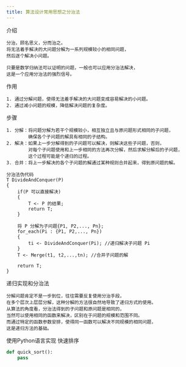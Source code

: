 ```yaml
---
title: 算法设计常用思想之分治法
---
```


介绍
    
    分治，顾名思义，分而治之。
    将无法着手解决的大问题分解为一系列规模较小的相同问题，
    然后逐个解决小问题。
    
    只要是数学归纳法可以证明的问题，一般也可以应用分治法解决，
    这是一个应用分治法的强烈信号。


作用
    
    1. 通过分解问题，使得无法着手解决的大问题变成容易解决的小问题。
    2. 通过减小问题的规模，降低解决问题的复杂度。
    

步骤
    
    1. 分解：将问题分解为若干个规模较小，相互独立且与原问题形式相同的子问题，
            确保各个子问题的解具有相同的子结构。
    2. 解决：如果上一步分解得到的子问题可以解决，则解决这些子问题，否则，
            对每个子问题使用和上一步相同的方法再次分解，然后求解分解后的子问题，
            这个过程可能是个递归的过程。
    3. 合并：将上一步解决的各个子问题的解通过某种规则合并起来，得到原问题的解。
    
    分治法伪代码
    T DivideAndConquer(P)
    {
        if(P 可以直接解决)
        {
            T <- P 的结果;
            return T;
        }
    
        将 P 分解为子问题{P1, P2,..., Pn};
        for_each(Pi : {P1, P2,..., Pn})
        {
            ti <- DivideAndConquer(Pi); //递归解决子问题 Pi
        }
        T <- Merge(t1, t2,...,tn); //合并子问题的解
    
        return T;
    }


递归实现和分治法
    
    分解问题肯定不是一步到位，往往需要反复使用分治手段，
    在多个层次上层层分解，这种分解的方法很自然地导致了递归方式的使用。
    从算法的角度看，分治法得到的子问题和原问题是相同的，
    当然可以使用相同的函数来解决，区别在于问题的规模和范围不同。
    而通过特定的函数参数安排，使得同一函数可以解决不同规模的相同问题，
    这是递归方法的基础。
    
使用Python语言实现 快速排序
```python
def quick_sort():
    pass

```
    